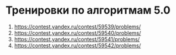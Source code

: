 # Тренировки по алгоритмам 5.0
1. https://contest.yandex.ru/contest/59539/problems/
2. https://contest.yandex.ru/contest/59540/problems/
3. https://contest.yandex.ru/contest/59541/problems/
4. https://contest.yandex.ru/contest/59542/problems/
